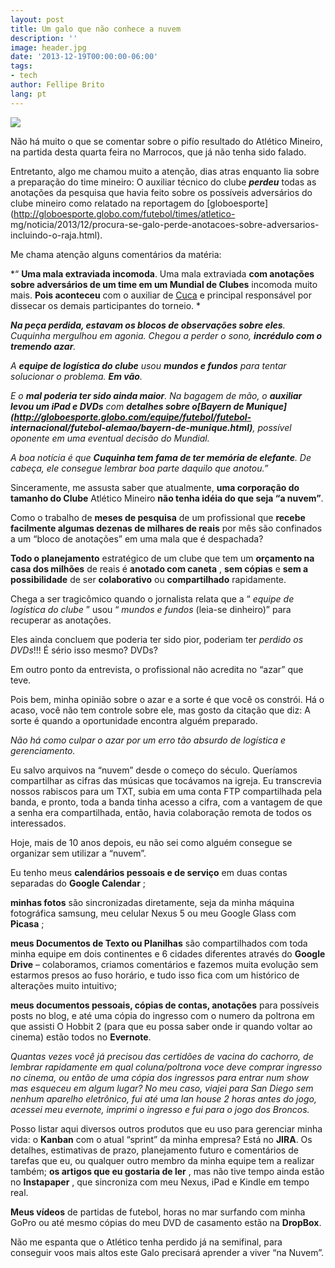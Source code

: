 ```yaml
---
layout: post
title: Um galo que não conhece a nuvem
description: ''
image: header.jpg
date: '2013-12-19T00:00:00-06:00'
tags:
- tech
author: Fellipe Brito
lang: pt
---
```


![](http://www.cloudways.com/blog/wp-content/uploads/ccomputing.jpg)

Não há muito o que se comentar sobre o pifío resultado do Atlético Mineiro, na
partida desta quarta feira no Marrocos, que já não tenha sido falado.

Entretanto, algo me chamou muito a atenção, dias atras enquanto lia sobre a
preparação do time mineiro: O auxiliar técnico do clube **_perdeu_** todas as
anotações da pesquisa que havia feito sobre os possíveis adversários do clube
mineiro como relatado na reportagem do
[globoesporte](http://globoesporte.globo.com/futebol/times/atletico-
mg/noticia/2013/12/procura-se-galo-perde-anotacoes-sobre-adversarios-
incluindo-o-raja.html).

Me chama atenção alguns comentários da matéria:

*“ **Uma mala extraviada incomoda**. Uma mala extraviada **com anotações sobre adversários de um time em um Mundial de Clubes** incomoda muito mais. **Pois aconteceu** com o auxiliar de [Cuca](http://globoesporte.globo.com/tecnico/cuca.html) e principal responsável por dissecar os demais participantes do torneio. *

_**Na peça perdida, estavam os blocos de observações sobre eles**. Cuquinha
mergulhou em agonia. Chegou a perder o sono, **incrédulo com o tremendo
azar**._

_A **equipe de logística do clube** usou **mundos e fundos** para tentar
solucionar o problema. **Em vão**._

_E o **mal poderia ter sido ainda maior**. Na bagagem de mão, o **auxiliar
levou um iPad e DVDs** com **detalhes sobre o[Bayern de
Munique](http://globoesporte.globo.com/equipe/futebol/futebol-
internacional/futebol-alemao/bayern-de-munique.html)**, possível oponente em
uma eventual decisão do Mundial._

_A boa notícia é que **Cuquinha tem fama de ter memória de elefante**. De
cabeça, ele consegue lembrar boa parte daquilo que anotou.”_

Sinceramente, me assusta saber que atualmente, **uma corporação do tamanho do
Clube** Atlético Mineiro **não tenha idéia do que seja “a nuvem”**.

Como o trabalho de **meses de pesquisa** de um profissional que **recebe
facilmente algumas dezenas de milhares de reais** por mês são confinados a um
“bloco de anotações” em uma mala que é despachada?

**Todo o planejamento** estratégico de um clube que tem um **orçamento na casa
dos milhões** de reais é **anotado com caneta** , **sem cópias** e **sem a
possibilidade** de ser **colaborativo** ou **compartilhado** rapidamente.

Chega a ser tragicômico quando o jornalista relata que a “ _equipe de
logistica do clube_ ” usou “ _mundos e fundos_ (leia-se dinheiro)” para
recuperar as anotações.

Eles ainda concluem que poderia ter sido pior, poderiam ter _perdido os
DVDs_!!! É sério isso mesmo? DVDs?

Em outro ponto da entrevista, o profissional não acredita no “azar” que teve.

Pois bem, minha opinião sobre o azar e a sorte é que você os constrói. Há o
acaso, você não tem controle sobre ele, mas gosto da citação que diz: A sorte
é quando a oportunidade encontra alguém preparado.

_Não há como culpar o azar por um erro tão absurdo de logística e
gerenciamento._

Eu salvo arquivos na “nuvem” desde o começo do século. Queríamos compartilhar
as cifras das músicas que tocávamos na igreja. Eu transcrevia nossos rabiscos
para um TXT, subia em uma conta FTP compartilhada pela banda, e pronto, toda a
banda tinha acesso a cifra, com a vantagem de que a senha era compartilhada,
então, havia colaboração remota de todos os interessados.

Hoje, mais de 10 anos depois, eu não sei como alguém consegue se organizar sem
utilizar a “nuvem”.

Eu tenho meus **calendários pessoais e de serviço** em duas contas separadas
do **Google Calendar** ;

**minhas fotos** são sincronizadas diretamente, seja da minha máquina
fotográfica samsung, meu celular Nexus 5 ou meu Google Glass com **Picasa** ;

**meus Documentos de Texto ou Planilhas** são compartilhados com toda minha
equipe em dois continentes e 6 cidades diferentes através do **Google Drive**
– colaboramos, criamos comentários e fazemos muita evolução sem estarmos
presos ao fuso horário, e tudo isso fica com um histórico de alterações muito
intuitivo;

**meus documentos pessoais, cópias de contas, anotações** para possíveis posts
no blog, e até uma cópia do ingresso com o numero da poltrona em que assisti O
Hobbit 2 (para que eu possa saber onde ir quando voltar ao cinema) estão todos
no **Evernote**.

_Quantas vezes você já precisou das certidões de vacina do cachorro, de
lembrar rapidamente em qual coluna/poltrona voce deve comprar ingresso no
cinema, ou então de uma cópia dos ingressos para entrar num show mas esqueceu
em algum lugar? No meu caso, viajei para San Diego sem nenhum aparelho
eletrônico, fui até uma lan house 2 horas antes do jogo, acessei meu evernote,
imprimi o ingresso e fui para o jogo dos Broncos._

Posso listar aqui diversos outros produtos que eu uso para gerenciar minha
vida: o **Kanban** com o atual “sprint” da minha empresa? Está no **JIRA**. Os
detalhes, estimativas de prazo, planejamento futuro e comentários de tarefas
que eu, ou qualquer outro membro da minha equipe tem a realizar também; **os
artigos que eu gostaria de ler** , mas não tive tempo ainda estão no
**Instapaper** , que sincroniza com meu Nexus, iPad e Kindle em tempo real.

**Meus vídeos** de partidas de futebol, horas no mar surfando com minha GoPro
ou até mesmo cópias do meu DVD de casamento estão na **DropBox**.

Não me espanta que o Atlético tenha perdido já na semifinal, para conseguir
voos mais altos este Galo precisará aprender a viver “na Nuvem”.

